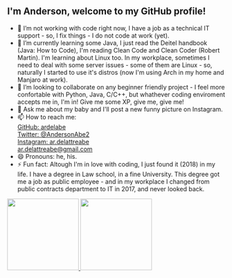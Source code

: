 ## I'm Anderson, welcome to my GitHub profile!
<!--
**ardelabe/ardelabe** is a ✨ _special_ ✨ repository because its `README.md` (this file) appears on your GitHub profile.

Here are some ideas to get you started:

- 🔭 I’m currently working on ...
- 🌱 I’m currently learning ...
- 👯 I’m looking to collaborate on ...
- 🤔 I’m looking for help with ...
- 💬 Ask me about ...
- 📫 How to reach me: ...
- 😄 Pronouns: ...
- ⚡ Fun fact: ...
-->
- 🔭 I’m not working with code right now, I have a job as a technical IT support - so, I fix things - I do not code at work (yet).  
- 🌱 I’m currently learning some Java, I just read the Deitel handbook (Java: How to Code), I'm reading Clean Code and Clean Coder (Robert Martin). I'm learning about Linux too. In my workplace, sometimes I need to deal with some server issues - some of them are Linux - so, naturally I started to use it's distros (now I'm using Arch in my home and Manjaro at work).  
- 👯 I’m looking to collaborate on any beginner friendly project - I feel more confortable with Python, Java, C/C++, but whathever coding enviroment accepts me in, I'm in! Give me some XP, give me, give me!  
- 💬 Ask me about my baby and I'll post a new funny picture on Instagram.  
- 📫 How to reach me:  
[GitHub: ardelabe](https://github.com/ardelabe)  
[Twitter: @AndersonAbe2](https://twitter.com/AndersonAbe2)   
[Instagram: ar.delattreabe](https://www.instagram.com/ar.delattreabe/)    
[ar.delattreabe@gmail.com](mailto:ar.delattreabe@gmail.com)  
- 😄 Pronouns: he, his.  
- ⚡ Fun fact: Altough I'm in love with coding, I just found it (2018) in my life. I have a degree in Law school, in a fine University. This degree got me a job as public employee - and in my workplace I changed from public contracts department to IT in 2017, and never looked back. 

<div>
<a href="https://github.com/ardelabe">
<img height="165em" src="https://github-readme-stats.vercel.app/api/top-langs/?username=ardelabe&layout=compact&langs_count=7&theme=dracula"/>
<img height="165em" src="https://github-readme-stats.vercel.app/api?username=ardelabe&show_icons=true&theme=dracula&include_all_commits=true&count_private=true"/>
</div>
